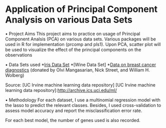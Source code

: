 # Application of Principal Component Analysis on various Data Sets

• Project Aims 
This project aims to practice on usage of Principal Component Analsis (PCA) on various data sets. Various packages will be used in R for implementation (prcomp and pls1). Upon PCA, scatter plot will be used to visualize the effect of the principal components on the observations

• Data Sets used
*[Iris Data Set]
*[Wine Data Set]
*[Data on breast cancer diagnostics] (donated by Olvi Mangasarian, Nick Street, and William H. Wolberg)

[Iris Data Set]:<https://archive.ics.uci.edu/ml/machine-learning-databases/iris/>
[Wing Data Set]:<https://archive.ics.uci.edu/ml/datasets/Wine>
[Data on breast cancer diagnostics]:<http://archive.ics.uci.edu/ml/datasets/Breast+Cancer+Wisconsin+(Diagnostic)>

Source: [UC Irvine machine learning data repository]
[UC Irvine machine learning data repository]:<http://archive.ics.uci.edu/ml/>


• Methodology
For each dataset, I use a multinomial regression model with the lasso to predict the relevant classes. 
Besides, I used cross-validation to assess model accuracy and report the misclassification error rate. 

For each best model, the number of genes used is also recorded.
